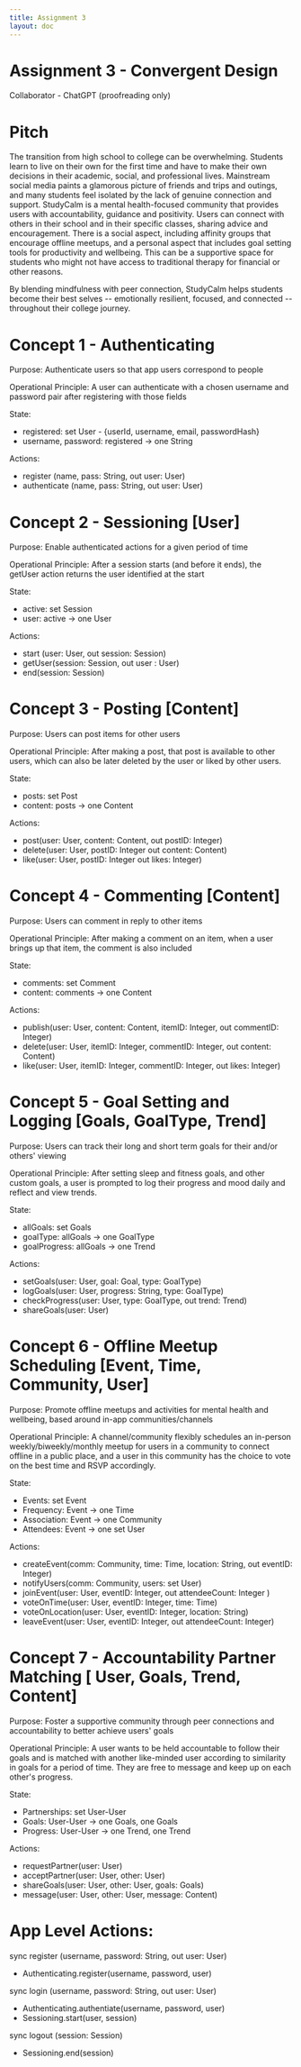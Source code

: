 ```yaml
---
title: Assignment 3
layout: doc
---
```


# Assignment 3 - Convergent Design

Collaborator - ChatGPT (proofreading only)

# Pitch

The transition from high school to college can be overwhelming. Students learn to live on their own for the first time and have to make their own decisions in their academic, social, and professional lives. Mainstream social media paints a glamorous picture of friends and trips and outings, and many students feel isolated by the lack of genuine connection and support. StudyCalm is a mental health-focused community that provides users with accountability, guidance and positivity. Users can connect with others in their school and in their specific classes, sharing advice and encouragement. There is a social aspect, including affinity groups that encourage offline meetups, and a personal aspect that includes goal setting tools for productivity and wellbeing. This can be a supportive space for students who might not have access to traditional therapy for financial or other reasons.

By blending mindfulness with peer connection, StudyCalm helps students become their best selves -- emotionally resilient, focused, and connected -- throughout their college journey.

# Concept 1 - Authenticating

Purpose: Authenticate users so that app users correspond to people

Operational Principle: A user can authenticate with a chosen username and password pair after registering with those fields

State:

- registered: set User - {userId, username, email, passwordHash}
- username, password: registered -> one String

Actions:

- register (name, pass: String, out user: User)
- authenticate (name, pass: String, out user: User)

# Concept 2 - Sessioning [User]

Purpose: Enable authenticated actions for a given period of time

Operational Principle: After a session starts (and before it
ends), the getUser action returns the user identified at the start

State:

- active: set Session
- user: active -> one User

Actions:

- start (user: User, out session: Session)
- getUser(session: Session, out user : User)
- end(session: Session)

# Concept 3 - Posting [Content]

Purpose: Users can post items for other users

Operational Principle: After making a post, that post is available to other users, which can also be later deleted by the user or liked by other users.

State:

- posts: set Post
- content: posts -> one Content

Actions:

- post(user: User, content: Content, out postID: Integer)
- delete(user: User, postID: Integer out content: Content)
- like(user: User, postID: Integer out likes: Integer)

# Concept 4 - Commenting [Content]

Purpose: Users can comment in reply to other items

Operational Principle: After making a comment on an item,
when a user brings up that item, the comment is also included

State:

- comments: set Comment
- content: comments -> one Content

Actions:

- publish(user: User, content: Content, itemID: Integer, out commentID: Integer)
- delete(user: User, itemID: Integer, commentID: Integer, out content: Content)
- like(user: User, itemID: Integer, commentID: Integer, out likes: Integer)

# Concept 5 - Goal Setting and Logging [Goals, GoalType, Trend]

Purpose: Users can track their long and short term goals for their and/or others' viewing

Operational Principle: After setting sleep and fitness goals, and other custom goals, a user is prompted to log their progress and mood daily and reflect and view trends.

State:

- allGoals: set Goals
- goalType: allGoals -> one GoalType
- goalProgress: allGoals -> one Trend

Actions:

- setGoals(user: User, goal: Goal, type: GoalType)
- logGoals(user: User, progress: String, type: GoalType)
- checkProgress(user: User, type: GoalType, out trend: Trend)
- shareGoals(user: User)

# Concept 6 - Offline Meetup Scheduling [Event, Time, Community, User]

Purpose: Promote offline meetups and activities for mental health and wellbeing, based around in-app communities/channels

Operational Principle: A channel/community flexibly schedules an in-person weekly/biweekly/monthly meetup for users in a community to connect offline in a public place, and a user in this community has the choice to vote on the best time and RSVP accordingly.

State:

- Events: set Event
- Frequency: Event -> one Time
- Association: Event -> one Community
- Attendees: Event -> one set User

Actions:

- createEvent(comm: Community, time: Time, location: String, out eventID: Integer)
- notifyUsers(comm: Community, users: set User)
- joinEvent(user: User, eventID: Integer, out attendeeCount: Integer )
- voteOnTime(user: User, eventID: Integer, time: Time)
- voteOnLocation(user: User, eventID: Integer, location: String)
- leaveEvent(user: User, eventID: Integer, out attendeeCount: Integer)

# Concept 7 - Accountability Partner Matching [ User, Goals, Trend, Content]

Purpose: Foster a supportive community through peer connections and accountability to better achieve users' goals

Operational Principle: A user wants to be held accountable to follow their goals and is matched with another like-minded user according to similarity in goals for a period of time. They are free to message and keep up on each other's progress.

State:

- Partnerships: set User-User
- Goals: User-User -> one Goals, one Goals
- Progress: User-User -> one Trend, one Trend

Actions:

- requestPartner(user: User)
- acceptPartner(user: User, other: User)
- shareGoals(user: User, other: User, goals: Goals)
- message(user: User, other: User, message: Content)

# App Level Actions:

sync register (username, password: String, out user: User)
 - Authenticating.register(username, password, user)

sync login (username, password: String, out user: User)
 - Authenticating.authentiate(username, password, user)
 - Sessioning.start(user, session)

sync logout (session: Session) 
 - Sessioning.end(session)
